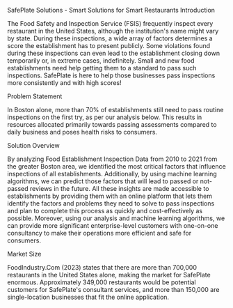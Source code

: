 SafePlate Solutions - Smart Solutions for Smart Restaurants
Introduction

The Food Safety and Inspection Service (FSIS) frequently inspect every restaurant in the United States, although the institution's name might vary by state. During these inspections, a wide array of factors determines a score the establishment has to present publicly. Some violations found during these inspections can even lead to the establishment closing down temporarily or, in extreme cases, indefinitely. Small and new food establishments need help getting them to a standard to pass such inspections. SafePlate is here to help those businesses pass inspections more consistently and with high scores!

Problem Statement

In Boston alone, more than 70% of establishments still need to pass routine inspections on the first try, as per our analysis below. This results in resources allocated primarily towards passing assessments compared to daily business and poses health risks to consumers.

Solution Overview

By analyzing Food Establishment Inspection Data from 2010 to 2021 from the greater Boston area, we identified the most critical factors that influence inspections of all establishments. Additionally, by using machine learning algorithms, we can predict those factors that will lead to passed or not-passed reviews in the future. All these insights are made accessible to establishments by providing them with an online platform that lets them identify the factors and problems they need to solve to pass inspections and plan to complete this process as quickly and cost-effectively as possible. Moreover, using our analysis and machine learning algorithms, we can provide more significant enterprise-level customers with one-on-one consultancy to make their operations more efficient and safe for consumers.

Market Size

FoodIndustry.Com (2023) states that there are more than 700,000 restaurants in the United States alone, making the market for SafePlate enormous. Approximately 349,000 restaurants would be potential customers for SafePlate's consultant services, and more than 150,000 are single-location businesses that fit the online application.
